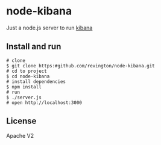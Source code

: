 # node-kibana

Just a node.js server to run [kibana](https://github.com/elasticsearch/kibana)

## Install and run


	# clone
	$ git clone https:#github.com/revington/node-kibana.git
	# cd to project
	$ cd node-kibana
	# install dependencies
	$ npm install
	# run
	$ ./server.js
	# open http://localhost:3000

## License

Apache V2

